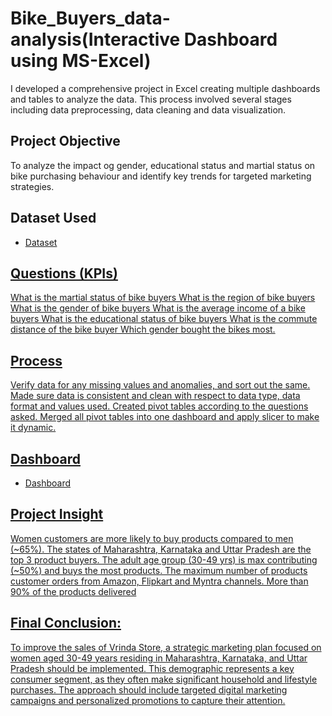 # Bike_Buyers_data-analysis(Interactive Dashboard using MS-Excel)
I developed a comprehensive project in Excel creating multiple dashboards and tables to analyze the data. This process involved several stages including data preprocessing, data cleaning and data visualization.
## Project Objective
To analyze the impact og gender, educational status and martial status on bike purchasing behaviour and identify key trends for targeted marketing strategies.
## Dataset Used
- <a href = "https://github.com/girija-2906/Bike_Buyers_data-analysis/blob/main/Excel%20Dataset.xlsx">Dataset
## Questions (KPIs)
What is the martial status of bike buyers
What is the region of bike buyers
What is the gender of bike buyers
What is the average income of a bike buyers
What is the educational status of bike buyers
What is the commute distance of the bike buyer
Which gender bought the bikes most.
## Process
Verify data for any missing values and anomalies, and sort out the same.
Made sure data is consistent and clean with respect to data type, data format 
and values used.
Created pivot tables according to the questions asked.
Merged all pivot tables into one dashboard and apply slicer to make it dynamic.
## Dashboard
- <a href = "https://github.com/girija-2906/Bike_Buyers_data-analysis/blob/main/Screenshot.PNG">Dashboard
## Project Insight
Women customers are more likely to buy products compared to men (~65%).
The states of Maharashtra, Karnataka and Uttar Pradesh are the top 3 product buyers.
The adult age group (30-49 yrs) is max contributing (~50%) and buys the most products.
The maximum number of products customer orders from Amazon, Flipkart and Myntra channels.
More than 90% of the products delivered
## Final Conclusion:
To improve the sales of Vrinda Store, a strategic marketing plan focused on women aged 30-49 years residing in Maharashtra, Karnataka, and Uttar Pradesh should be implemented. This demographic represents a key consumer segment, as they often make significant household and lifestyle purchases. The approach should include targeted digital marketing campaigns and personalized promotions to capture their attention.









